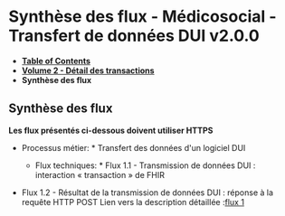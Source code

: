 # Synthèse des flux - Médicosocial - Transfert de données DUI v2.0.0

* [**Table of Contents**](toc.md)
* [**Volume 2 - Détail des transactions**](description_flux.md)
* **Synthèse des flux**

## Synthèse des flux

**Les flux présentés ci-dessous doivent utiliser HTTPS**

* Processus métier: * Transfert des données d'un logiciel DUI

  * Flux techniques: * Flux 1.1 - Transmission de données DUI : interaction « transaction » de FHIR
* Flux 1.2 - Résultat de la transmission de données DUI : réponse à la requête HTTP POST
Lien vers la description détaillée :[flux 1](description_flux_1_transmission_donnees_dui.md)

